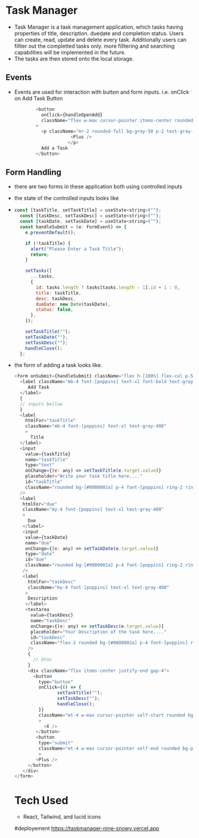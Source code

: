 # Task Manager

- Task Manager is a task management application, which tasks having properties of title, description. duedate and completion status. Users can create, read, update and delete every task. Additionally users can fillter out the completted tasks only. more filltering and searching capabilities will be implemented in the future.
- The tasks are then stored onto the local storage.

## Events

- Events are used for interaction with button and form inputs. i.e. onClick on Add Task Button
  ```js
          <button
            onClick={handleOpenAdd}
            className="flex w-max cursor-pointer items-center rounded-2xl bg-gray-100 p-3 font-[poppins] text-purple-950 shadow-2xs shadow-purple-900 duration-100 ease-in hover:bg-purple-600 hover:text-gray-50 hover:shadow-xl active:bg-purple-900"
          >
            <p className="mr-2 rounded-full bg-gray-50 p-2 text-gray-500">
              	       <Plus />
                      </p>
            Add a Task
          </button>
  ```

## Form Handling

- there are two forms in these application both using controlled inputs
- the state of the controlled inputs looks like
- ```js
  const [taskTitle, setTaskTitle] = useState<string>("");
    const [taskDesc, setTaskDesc] = useState<string>("");
    const [taskDate, setTaskDate] = useState<string>("");
    const handleSubmit = (e: FormEvent) => {
      e.preventDefault();

      if (!taskTitle) {
        alert("Please Enter a Task Title");
        return;
      }

      setTasks([
        ...tasks,
        {
          id: tasks.length ? tasks[tasks.length - 1].id + 1 : 0,
          title: taskTitle,
          desc: taskDesc,
          dueDate: new Date(taskDate),
          status: false,
        },
      ]);

      setTaskTitle("");
      setTaskDate("");
      setTaskDesc("");
      handleClose();
    };
  ```
- the form of adding a task looks like.
  ```js
  <form onSubmit={handleSubmit} className="flex h-[100%] flex-col p-5">
    <label className="mb-4 font-[poppins] text-xl font-bold text-gray-50">
       Add Task
    </label>
    {
    // inputs bellow
    }
    <label
      htmlFor="taskTitle"
      className="mb-4 font-[poppins] text-xl text-gray-400"
      >
        Title
    </label>
    <input
      value={taskTitle}
      name="taskTitle"
      type="text"
      onChange={(e: any) => setTaskTitle(e.target.value)}
      placeholder="Write your task title here...."
      id="taskTitle"
      className="rounded bg-[#0000002a] p-4 font-[poppins] ring-2 ring-purple-800 transition-colors duration-200 ease-in focus:bg-transparent"
    />
    <label
     htmlFor="due"
     className="my-4 font-[poppins] text-xl text-gray-400"
     >
       Due
     </label>
     <input
      value={taskDate}
      name="due"
      onChange={(e: any) => setTaskDate(e.target.value)}
      type="date"
      id="due"
      className="rounded bg-[#0000002a] p-4 font-[poppins] ring-2 ring-purple-800 transition-colors duration-200 ease-in focus:bg-transparent"
     />
     <label
       htmlFor="taskDesc"
       className="my-4 font-[poppins] text-xl text-gray-400"
      >
       Description
      </label>
      <textarea
        value={taskDesc}
        name="taskDesc"
        onChange={(e: any) => setTaskDesc(e.target.value)}
        placeholder="Your Description of the task here...."
        id="taskDesc"
        className="flex-2 rounded bg-[#0000002a] p-4 font-[poppins] ring-2 ring-purple-800 transition-colors duration-200 ease-in focus:bg-transparent"
       />
       {
         // btns
       }
       <div className="flex items-center justify-end gap-4">
         <button
           type="button"
           onClick={() => {
                  setTaskTitle("");
                  setTaskDesc("");
                  handleClose();
           }}
           className="mt-4 w-max cursor-pointer self-start rounded bg-red-200 p-4 font-[poppins] text-red-600 duration-200 ease-in hover:bg-red-600 hover:text-red-200"
           >
             <X />
          </button>
          <button
           type="submit"
           className="mt-4 w-max cursor-pointer self-end rounded bg-purple-200 p-4 font-[poppins] text-purple-600 duration-200 ease-in hover:bg-purple-600 hover:text-purple-200"
           >
          <Plus />
       </button>
     </div>
  </form>
  ```

  # Tech Used
  - React, Tailwind, and lucid icons
 
  #deployement
  https://taskmanager-nine-snowy.vercel.app

